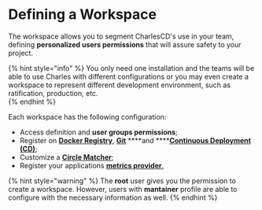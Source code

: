 # Defining a Workspace

The workspace allows you to segment CharlesCD's use in your team, defining **personalized users permissions** that will assure safety to your project.  

{% hint style="info" %}
You only need one installation and the teams will be able to use Charles with different configurations or you may even create a workspace to represent different development environment, such as ratification, production, etc.  
{% endhint %}

Each workspace has the following configuration: 

* Access definition and **user groups permissions**;
* Register on [**Docker Registry**](https://docs.charlescd.io/primeiros-passsos/definindo-workspace/docker-registry), [**Git**](https://docs.charlescd.io/primeiros-passsos/definindo-workspace/github) ****and ****[**Continuous Deployment \(CD\)**](https://docs.charlescd.io/referencia/configuracao-cd);
* Customize a [**Circle Matcher**](../../referencia-1/circle-matcher.md);
* Register your applications [**metrics provider**.](https://docs.charlescd.io/v/v0.2.1-en/referencia-1/metricas/provedor-metrica) 

{% hint style="warning" %}
The **root** user gives you the permission to create a workspace. However, users with **mantainer** profile are able to configure with the necessary information as well.
{% endhint %}


